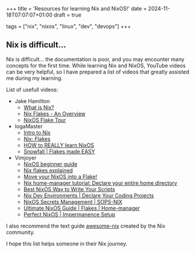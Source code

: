 +++
title = 'Resources for learning Nix and NixOS!'
date = 2024-11-18T07:07:07+01:00
draft = true

tags = ["nix", "nixos", "linux", "dev", "devops"]
+++

## Nix is difficult...

Nix is difficult... the documentation is poor, and you may encounter many concepts for the first time. While learning Nix and NixOS, YouTube videos can be very helpful, so I have prepared a list of videos that greatly assisted me during my learning.

List of usefull videos:
 
 - Jake Hamilton
    - [What is Nix?](https://youtu.be/Atn565V7tt8?si=3FJfgV0GbW5_Sfc9)
    - [Nix Flakes - An Overview](https://youtu.be/cw4wJjjQYMU?si=GUyIrX3svknWr01G)
    - [NixOS Flake Tour](https://youtu.be/ARjAsEJ9WVY?si=gES1FUphCNaY-FPd)
 - IogaMaster
    - [Intro to Nix](https://youtu.be/ua3bjgrcOg8?si=mlNDOKD3b8sYaWdr)
    - [Nix: Flakes](https://youtu.be/ylL6CFEw0Ck?si=9ixZ0ovIC4xS_NlM)
    - [HOW to REALLY learn NixOS](https://youtu.be/1ED9b7ERTzI?si=hXwHTY--Lk0EqbFX)
    - [Snowfall | Flakes made EASY](https://youtu.be/C4_P2wVbdFU?si=CD5AuUiHJKUX-YSC)
 - Vimjoyer
    - [NixOS beginner guide](https://youtu.be/bjTxiFLSNFA?si=KVUZICc45O3qx5-3)
    - [Nix flakes explained](https://youtu.be/S3VBi6kHw5c?si=fuBQ82LEKozUDXqN)
    - [Move your NixOS into a Flake!](https://youtu.be/rEovNpg7J0M?si=F5tpV6bxNnmvE8hs)
    - [Nix home-manager tutorial: Declare your entire home directory](https://youtu.be/FcC2dzecovw?si=1MC0Hf2xmKm2NJau)
    - [Best NixOS Way to Write Your Scripts](https://youtu.be/diIh0P12arA?si=q6W0vLKbSu_MEidW)
    - [Nix Dev Environments | Declare Your Coding Projects](https://youtu.be/yQwW8dkuHqw?si=PcXos65_tsZR8pm-)
    - [NixOS Secrets Management | SOPS-NIX](https://youtu.be/G5f6GC7SnhU?si=ITlTAsHtHw7_MQz6)
    - [Ultimate NixOS Guide | Flakes | Home-manager](https://youtu.be/F5L8e6WGEF0?si=EEdEeHfpJHTplPWL)
    - [Perfect NixOS | Impermanence Setup](https://youtu.be/YPKwkWtK7l0?si=PPjA35yA0dqncpVH)

I also recommend the text guide [awesome-nix](https://nix-community.github.io/awesome-nix/) created by the Nix community.  

I hope this list helps someone in their Nix journey.
